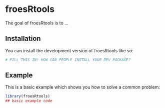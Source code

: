 
# froesRtools

<!-- badges: start -->
<!-- badges: end -->

The goal of froesRtools is to ...

## Installation

You can install the development version of froesRtools like so:

``` r
# FILL THIS IN! HOW CAN PEOPLE INSTALL YOUR DEV PACKAGE?
```

## Example

This is a basic example which shows you how to solve a common problem:

``` r
library(froesRtools)
## basic example code
```

